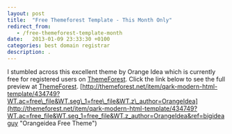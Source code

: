 ```yaml
---
layout: post
title:  "Free Themeforest Template - This Month Only"
redirect_from:
   - /free-themeforest-template-month
date:   2013-01-09 23:33:30 +0100
categories: best domain registrar
description: .
---
```


I stumbled across this excellent theme by Orange Idea which is currently free for registered users on [ThemeForest](http://themeforest.net/?ref=bigideaguy "ThemeForest"). Click the link below to see the full preview at [ThemeForest](http://themeforest.net/?ref=bigideaguy "ThemeForest"). [http://themeforest.net/item/qark-modern-html-template/434749?WT.ac=free\_file&WT.seg\_1=free\_file&WT.z\_author=OrangeIdea](http://themeforest.net/item/qark-modern-html-template/434749?WT.ac=free_file&WT.seg_1=free_file&WT.z_author=OrangeIdea&ref=bigideaguy "Orangeidea Free Theme")